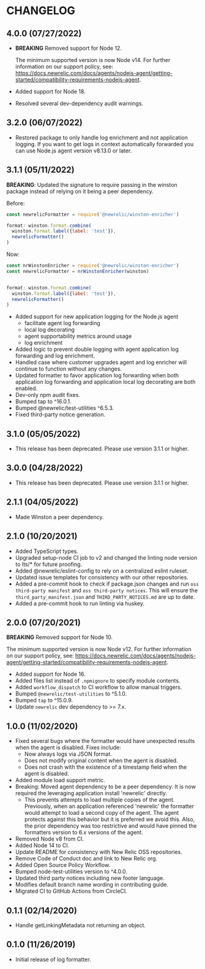 # CHANGELOG

## 4.0.0 (07/27/2022)

* **BREAKING** Removed support for Node 12.

  The minimum supported version is now Node v14. For further information on our support policy, see: https://docs.newrelic.com/docs/agents/nodejs-agent/getting-started/compatibility-requirements-nodejs-agent.

* Added support for Node 18.
* Resolved several dev-dependency audit warnings.

## 3.2.0 (06/07/2022)

 * Restored package to only handle log enrichment and not application logging. If you want to get logs in context automatically forwarded you can use Node.js agent version v8.13.0 or later.

## 3.1.1 (05/11/2022)

**BREAKING**:  Updated the signature to require passing in the winston package instead of relying on it being a peer dependency.

Before:

```js
const newrelicFormatter = require('@newrelic/winston-enricher')

format: winston.format.combine(
  winston.format.label({label: 'test'}),
  newrelicFormatter()
)
```

Now:

```js
const nrWinstonEnricher = require('@newrelic/winston-enricher')
const newrelicFormatter = nrWinstonEnricher(winston)


format: winston.format.combine(
  winston.format.label({label: 'test'}),
  newrelicFormatter()
)
```

 * Added support for new application logging for the Node.js agent
   * facilitate agent log forwarding
   * local log decorating
   * agent supportability metrics around usage
   * log enrichment
 * Added logic to prevent double logging with agent application log forwarding and log enrichment.
 * Handled case where customer upgrades agent and log enricher will continue to function without any changes.
 * Updated formatter to favor application log forwarding when both application log forwarding and application local log decorating are both enabled.
 * Dev-only npm audit fixes.
 * Bumped tap to ^16.0.1.
 * Bumped @newrelic/test-utilities ^6.5.3.
 * Fixed third-party notice generation.

## 3.1.0 (05/05/2022)

 * This release has been deprecated. Please use version 3.1.1 or higher.

## 3.0.0 (04/28/2022)

* This release has been deprecated. Please use version 3.1.1 or higher.

## 2.1.1 (04/05/2022)

* Made Winston a peer dependency.

## 2.1.0 (10/20/2021)

* Added TypeScript types.
* Upgraded setup-node CI job to v2 and changed the linting node version to lts/* for future proofing.
* Added @newrelic/eslint-config to rely on a centralized eslint ruleset.
* Updated issue templates for consistency with our other repositories.
*  Added a pre-commit hook to check if package.json changes and run `oss third-party manifest` and `oss third-party notices`.  This will ensure the `third_party_manifest.json` and `THIRD_PARTY_NOTICES.md` are up to date.
* Added a pre-commit hook to run linting via huskey.

## 2.0.0 (07/20/2021)

**BREAKING** Removed support for Node 10.

  The minimum supported version is now Node v12. For further information on our support policy, see: https://docs.newrelic.com/docs/agents/nodejs-agent/getting-started/compatibility-requirements-nodejs-agent.

* Added support for Node 16.
* Added files list instead of `.npmignore` to specify module contents.
* Added `workflow_dispatch` to CI workflow to allow manual triggers.
* Bumped `@newrelic/test-utilities` to ^5.1.0.
* Bumped `tap` to ^15.0.9.
* Update `newrelic` dev dependency to >= 7.x.

## 1.0.0 (11/02/2020)

* Fixed several bugs where the formatter would have unexpected results when the agent is disabled. Fixes include:
  * Now always logs via JSON format.
  * Does not modify original content when the agent is disabled.
  * Does not crash with the existence of a timestamp field when the agent is disabled.
* Added module load support metric.
* Breaking: Moved agent dependency to be a peer dependency. It is now required the leveraging application install 'newrelic' directly.
  * This prevents attempts to load multiple copies of the agent. Previously, when an application referenced 'newrelic' the formatter would attempt to load a second copy of the agent. The agent protects against this behavior but it is preferred we avoid this. Also, the prior dependency was too restrictive and would have pinned the formatters version to 6.x versions of the agent.
* Removed Node v8 from CI.
* Added Node 14 to CI.
* Update README for consistency with New Relic OSS repositories.
* Remove Code of Conduct doc and link to New Relic org.
* Added Open Source Policy Workflow.
* Bumped node-test-utilities version to ^4.0.0.
* Updated third party notices including new footer language.
* Modifies default branch name wording in contributing guide.
* Migrated CI to GitHub Actions from CircleCI.

## 0.1.1 (02/14/2020)

* Handle getLinkingMetadata not returning an object.

## 0.1.0 (11/26/2019)

* Initial release of log formatter.

